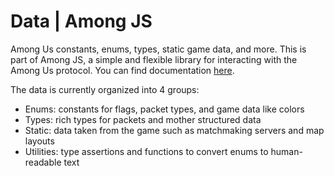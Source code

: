 # Data | Among JS

Among Us constants, enums, types, static game data, and more. This is part of Among JS, a simple and flexible library for interacting with the Among Us protocol. You can find documentation [here](https://among-js-docs.vercel.app/modules/data.html).

The data is currently organized into 4 groups:

- Enums: constants for flags, packet types, and game data like colors
- Types: rich types for packets and mother structured data
- Static: data taken from the game such as matchmaking servers and map layouts
- Utilities: type assertions and functions to convert enums to human-readable text
